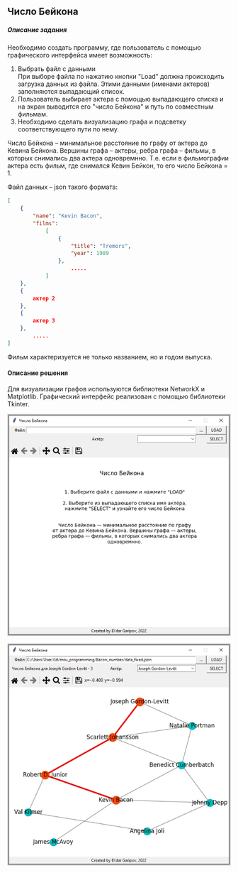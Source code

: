 ## Число Бейкона
##### Описание задания

Необходимо создать программу, где пользователь с помощью графического интерфейса имеет возможность:  
1. Выбрать файл с данными  
При выборе файла по нажатию кнопки "Load" должна происходить загрузка данных из файла. Этими данными (именами актеров) заполняются выпадающий список.  
2. Пользователь выбирает актера с помощью выпадающего списка и на экран выводится его "число Бейкона" и путь по совместным фильмам.  
3. Необходимо сделать визуализацию графа и подсветку соответствующего пути по нему.  

Число Бейкона – минимальное расстояние по графу от актера до Кевина Бейкона. Вершины графа – актеры, ребра графа – фильмы, в которых снимались два актера одновремнно. Т.е. если в фильмографии актера есть фильм, где снимался Кевин Бейкон, то его число Бейкона = 1.  

Файл данных – json такого формата:

```json
[
    {
        "name": "Kevin Bacon",
        "films":
            [
                {
                    "title": "Tremors",
                    "year": 1989
                },
                    .....
            ]
    },
    {
        актер 2
    },
    {
        актер 3
    },
        .....
]
```

Фильм характеризуется не только названием, но и годом выпуска.

#### Описание решения

Для визуализации графов используются библиотеки NetworkX и Matplotlib. Графический интерфейс реализован с помощью библиотеки Tkinter.

![Скриншот запущенной программы](https://github.com/kalewala/msu_programming/raw/main/Bacon_number/Screen_1.jpg)

![Скриншот визуализации графа](https://github.com/kalewala/msu_programming/raw/main/Bacon_number/Screen_2.jpg)
